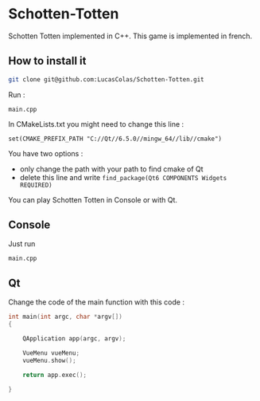 # Schotten-Totten

Schotten Totten implemented in C++.
This game is implemented in french.

## How to install it
```bash
git clone git@github.com:LucasColas/Schotten-Totten.git
```

Run : 
```
main.cpp
```
In CMakeLists.txt you might need to change this line :
```
set(CMAKE_PREFIX_PATH "C://Qt//6.5.0//mingw_64//lib//cmake")
```
You have two options : 
* only change the path with your path to find cmake of Qt
* delete this line and write ```find_package(Qt6 COMPONENTS Widgets REQUIRED)```

You can play Schotten Totten in Console or with Qt.
## Console
Just run 
```
main.cpp
```

## Qt 

Change the code of the main function with this code : 

```cpp
int main(int argc, char *argv[])
{

    QApplication app(argc, argv);

    VueMenu vueMenu;
    vueMenu.show();

    return app.exec();

}
```



